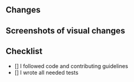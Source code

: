 <!-- write which issue this pull request closes
     example: closes #230 -->

## Changes
<!-- List all the changes that you did -->

## Screenshots of visual changes

## Checklist

- [] I followed code and contributing guidelines
- [] I wrote all needed tests
